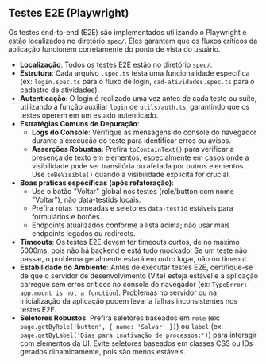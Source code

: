 ## Testes E2E (Playwright)

Os testes end-to-end (E2E) são implementados utilizando o Playwright e estão localizados no diretório `spec/`. Eles
garantem que os fluxos críticos da aplicação funcionem corretamente do ponto de vista do usuário.

- **Localização**: Todos os testes E2E estão no diretório `spec/`.
- **Estrutura**: Cada arquivo `.spec.ts` testa uma funcionalidade específica (ex: `login.spec.ts` para o fluxo de login,
  `cad-atividades.spec.ts` para o cadastro de atividades).
- **Autenticação**: O login é realizado uma vez antes de cada teste ou suíte, utilizando a função auxiliar `login` de
  `utils/auth.ts`, garantindo que os testes operem em um estado autenticado.
- **Estratégias Comuns de Depuração**:
    - **Logs do Console**: Verifique as mensagens do console do navegador durante a execução do teste para identificar
      erros ou avisos.
    - **Asserções Robustas**: Prefira `toContainText()` para verificar a presença de texto em elementos, especialmente
      em casos onde a visibilidade pode ser transitória ou afetada por outros elementos. Use `toBeVisible()` quando a
      visibilidade explícita for crucial.
- **Boas práticas específicas (após refatoração)**:
    - Use o botão "Voltar" global nos testes (role/button com nome "Voltar"), não data-testids locais.
    - Prefira rotas nomeadas e seletores `data-testid` estáveis para formulários e botões.
    - Endpoints atualizados conforme a lista acima; não usar mais endpoints legados ou redirects.
- **Timeouts**: Os testes E2E devem ter timeouts curtos, de no máximo 5000ms, pois não há backend e está tudo mockado.
  Se um teste não passar, o problema geralmente estará em outro lugar, não no timeout.
- **Estabilidade do Ambiente**: Antes de executar testes E2E, certifique-se de que o servidor de desenvolvimento (Vite)
  esteja estável e a aplicação carregue sem erros críticos no console do navegador (ex: `TypeError: app.mount is not a function`).
  Problemas no servidor ou na inicialização da aplicação podem levar a falhas inconsistentes nos testes E2E.
- **Seletores Robustos**: Prefira seletores baseados em `role` (ex: `page.getByRole('button', { name: 'Salvar' })`) ou
  `label` (ex: `page.getByLabel('Dias para inativação de processos:')`) para interagir com elementos da UI.
  Evite seletores baseados em classes CSS ou IDs gerados dinamicamente, pois são menos estáveis.
